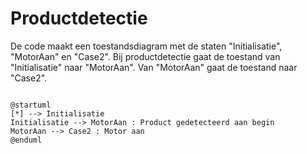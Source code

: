 # Productdetectie
De code maakt een toestandsdiagram met de staten "Initialisatie", "MotorAan" en "Case2". Bij productdetectie gaat de toestand van "Initialisatie" naar "MotorAan". Van "MotorAan" gaat de toestand naar "Case2".

```plantuml

@startuml
[*] --> Initialisatie
Initialisatie --> MotorAan : Product gedetecteerd aan begin
MotorAan --> Case2 : Motor aan
@enduml
